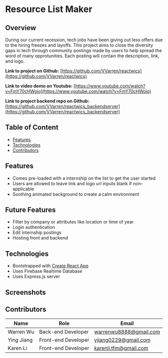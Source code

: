 # Resource List Maker

## Overview

During our current recession, tech jobs have been giving out less offers due to the hiring freezes and layoffs. This project aims to close the diversity gaps in tech through community postings made by users to help spread the word of many opprotunities. Each posting will contain the description, link, and logo.

**Link to project on Github:** [https://github.com/VVarren/reactwics](https://github.com/VVarren/reactwics)

**Link to video demo on Youtube:** [https://www.youtube.com/watch?v=FmY70cHWojo](https://www.youtube.com/watch?v=FmY70cHWojo)

**Link to project backend repo on Github:** [https://github.com/VVarren/reactwics_backendserver](https://github.com/VVarren/reactwics_backendserver)

## Table of Content

- [Features](#Features)
- [Technologies](#Technologies)
- [Contributors](#Contributors)

## Features

- Comes pre-loaded with a internship on the list to get the user started
- Users are allowed to leave link and logo url inputs blank if non-applicable
- Soothing animated background to create a calm environment

## Future Features

- Filter by company or attributes like location or time of year
- Login authentication
- Edit internship postings
- Hosting front and backend

## Technologies

- Bootstrapped with [Create React App](https://github.com/facebook/create-react-app)
- Uses Firebase Realtime Database
- Uses Express.js server

## Screenshots

## Contributors

| Name       | Role                | Email                  |
| ---------- | ------------------- | ---------------------- |
| Warren Wu  | Back-end Developer  | warrenwu8888@gmail.com |
| Ying Jiang | Front-end Developer | yjiang0229@gmail.com   |
| Karen Li   | Front-end Developer | karenli.tfm@gmail.com  |
